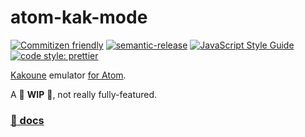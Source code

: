# atom-kak-mode

[![Commitizen friendly](https://img.shields.io/badge/commitizen-friendly-brightgreen.svg)](http://commitizen.github.io/cz-cli/) [![semantic-release](https://img.shields.io/badge/%20%20%F0%9F%93%A6%F0%9F%9A%80-semantic--release-e10079.svg)](https://github.com/semantic-release/semantic-release)
[![JavaScript Style Guide](https://img.shields.io/badge/code_style-standard-brightgreen.svg)](https://standardjs.com) [![code style: prettier](https://img.shields.io/badge/code_style-prettier-ff69b4.svg?style=flat-square)](https://github.com/prettier/prettier)

[Kakoune](http://kakoune.org) emulator [for Atom](https://atom.io/packages/kak-mode).

A 🚧 **WIP** 🚧, not really fully-featured.

### [📖 docs](https://adekbadek.github.io/atom-kak-mode/)
